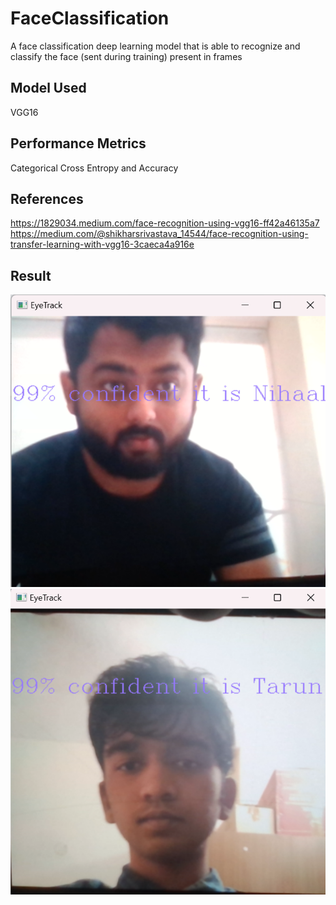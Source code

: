 # FaceClassification
A face classification deep learning model that is able to recognize and classify the face (sent during training) present in frames

## Model Used
VGG16

## Performance Metrics
Categorical Cross Entropy and Accuracy

## References
https://1829034.medium.com/face-recognition-using-vgg16-ff42a46135a7  
https://medium.com/@shikharsrivastava_14544/face-recognition-using-transfer-learning-with-vgg16-3caeca4a916e

## Result
![](https://github.com/TARUNELANGO/FaceClassification/blob/main/Results/Nihaal.png)
![](https://github.com/TARUNELANGO/FaceClassification/blob/main/Results/Tarun.png)
